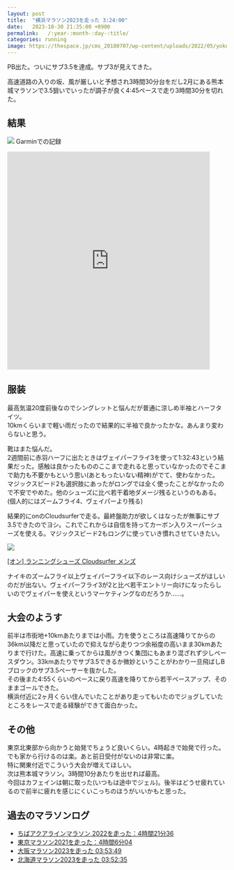 ```yaml
---
layout: post
title:  "横浜マラソン2023を走った 3:24:00"
date:   2023-10-30 21:35:00 +0900
permalink:   /:year-:month-:day-:title/
categories: running
image: https://thespace.jp/cms_20180707/wp-content/uploads/2022/05/yokohamamarathon.png
---
```

PB出た。ついにサブ3.5を達成。サブ3が見えてきた。 

高速道路の入りの坂、風が厳しいと予想され3時間30分台をだし2月にある熊本城マラソンで3.5狙いでいったが調子が良く4:45ペースで走り3時間30分を切れた。

## 結果

![](https://i.imgur.com/dBRbiUB.png)
Garminでの記録  

<div class="iframe-wrap">
<iframe src='https://connect.garmin.com/modern/activity/embed/12509238063' title='横浜マラソン2023' width='465' height='500' frameborder='0'></iframe></div>

## 服装
最高気温20度前後なのでシングレットと悩んだが普通に涼しめ半袖とハーフタイツ。  
10kmくらいまで軽い雨だったので結果的に半袖で良かったかな。あんまり変わらないと思う。

靴はまた悩んだ。  
2週間前に赤羽ハーフに出たときはヴェイパーフライ3を使って1:32:43という結果だった。感触は良かったもののここまで走れると思っていなかったのでそこまで助力も不要かもという思い(あともったいない精神)がでて、使わなかった。  
マジックスピード2も選択肢にあったがロングでは全く使ったことがなかったので不安でやめた。他のシューズに比べ若干着地ダメージ残るというのもある。(個人的にはズームフライ4、ヴェイパーより残る)  

結果的にonのCloudsurferで走る。最終盤助力が欲しくはなったが無事にサブ3.5できたのでヨシ。これでこれからは自信を持ってカーボン入りスーパーシューズを使える。マジックスピード2もロングに使っていき慣れさせていきたい。  
  
<p><a href="https://www.amazon.co.jp/%E3%82%AA%E3%83%B3-%E3%83%A9%E3%83%B3%E3%83%8B%E3%83%B3%E3%82%B0%E3%82%B7%E3%83%A5%E3%83%BC%E3%82%BA-Cloudsurfer-Black-26-0/dp/B0BXLBBMN4?crid=1IQ48448W3JHX&keywords=on%2Bcloud%2Bsurfer&qid=1698753691&sprefix=on%2Bcloud%2Bsu%2Caps%2C174&sr=8-5&th=1&linkCode=li2&tag=peipeipe-22&linkId=53f0492f5bc012a0f1d194aae38e576e&language=ja_JP&ref_=as_li_ss_il" target="_blank" rel="nofollow"><img border="0" src="//ws-fe.amazon-adsystem.com/widgets/q?_encoding=UTF8&ASIN=B0BXLBBMN4&Format= _SL250_&ID=AsinImage&MarketPlace=JP&ServiceVersion=20070822&WS=1&tag=peipeipe-22&language=ja_JP" ></a><img src="https://ir-jp.amazon-adsystem.com/e/ir?t=peipeipe-22&language=ja_JP&l=li2&o=9&a=B0BXLBBMN4" width="1" height="1" border="0" alt="" style="border:none !important; margin:0px !important;" /></p> <p><a href="https://www.amazon.co.jp/%E3%82%AA%E3%83%B3-%E3%83%A9%E3%83%B3%E3%83%8B%E3%83%B3%E3%82%B0%E3%82%B7%E3%83%A5%E3%83%BC%E3%82%BA-Cloudsurfer-Black-26-0/dp/B0BXLBBMN4?crid=1IQ48448W3JHX&keywords=on%2Bcloud%2Bsurfer&qid=1698753691&sprefix=on%2Bcloud%2Bsu%2Caps%2C174&sr=8-5&th=1&linkCode=li2&tag=peipeipe-22&linkId=53f0492f5bc012a0f1d194aae38e576e&language=ja_JP&ref_=as_li_ss_il" target="_blank" rel="nofollow">[オン] ランニングシューズ Cloudsurfer メンズ</a></p>

ナイキのズームフライ以上ヴェイパーフライ以下のレース向けシューズがほしいのだが出ない。ヴェイパーフライ3が2と比べ若干エントリー向けになったらしいのでヴェイパーを使えというマーケティングなのだろうか……。


## 大会のようす

前半は市街地+10kmあたりまでは小雨。力を使うところは高速降りてからの36km以降だと思っていたので抑えながら走りつつ余裕度の高いまま30kmあたりまで行けた。高速に乗ってからは風がきつく集団にもあまり混ざれず少しペースダウン。33kmあたりでサブ3.5できるか微妙ということがわかり一旦飛ばしBブロックのサブ3.5ペーサーを抜かした。  
その後また4:55くらいのペースに戻り高速を降りてから若干ペースアップ、そのままゴールできた。  
横浜付近に2ヶ月くらい住んでいたことがあり走ってもいたのでジョグしていたところをレースで走る経験ができて面白かった。


## その他
東京北東部から向かうと始発でちょうど良いくらい。4時起きで始発で行った。でも家から行けるのは楽。あと前日受付がないのは非常に楽。  
特に関東付近でこういう大会が増えてほしい。  
次は熊本城マラソン。3時間10分あたりを出せれば最高。  
今回はカフェインは朝に取った(いつもは途中でジェル)。後半はどうせ疲れているので前半に疲れを感じにくいこっちのほうがいいかもと思った。

## 過去のマラソンログ

- [ちばアクアラインマラソン 2022を走った：4時間21分36](https://www.peipeipe.net/2022-11-07-chibaaqualinemarathon2022/)
- [東京マラソン2021を走った：4時間6分04](https://www.peipeipe.net/2022-03-09-tokyomarathon2021/)
- [大阪マラソン2023を走った 03:53:49](https://www.peipeipe.net/2023-03-12-osaka-marathon2023/)
- [北海道マラソン2023を走った 03:52:35 ](https://www.peipeipe.net/2023-08-31-hokkaido-marathon2023/)

